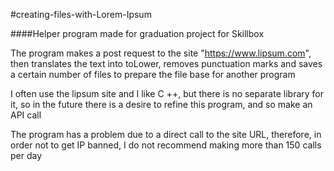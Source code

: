 #creating-files-with-Lorem-Ipsum

####Helper program made for graduation project for Skillbox

The program makes a post request to the site "https://www.lipsum.com", 
then translates the text into toLower, removes punctuation marks and
saves a certain number of files to prepare the file base for another program

I often use the lipsum site and I like C ++, but there is no separate library for it, 
so in the future there is a desire to refine this program, and so make an API call

The program has a problem due to a direct call to the site URL, therefore, in order
not to get IP banned, I do not recommend making more than 150 calls per day